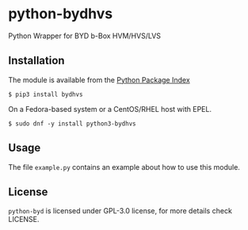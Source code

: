 # python-bydhvs
Python Wrapper for BYD b-Box HVM/HVS/LVS

Installation
------------
The module is available from the [Python Package Index](https://pypi.python.org/pypi)

    $ pip3 install bydhvs

On a Fedora-based system or a CentOS/RHEL host with EPEL.

    $ sudo dnf -y install python3-bydhvs

Usage
-----

The file ``example.py`` contains an example about how to use this module.

License
-------

``python-byd`` is licensed under GPL-3.0 license, for more details check LICENSE.

